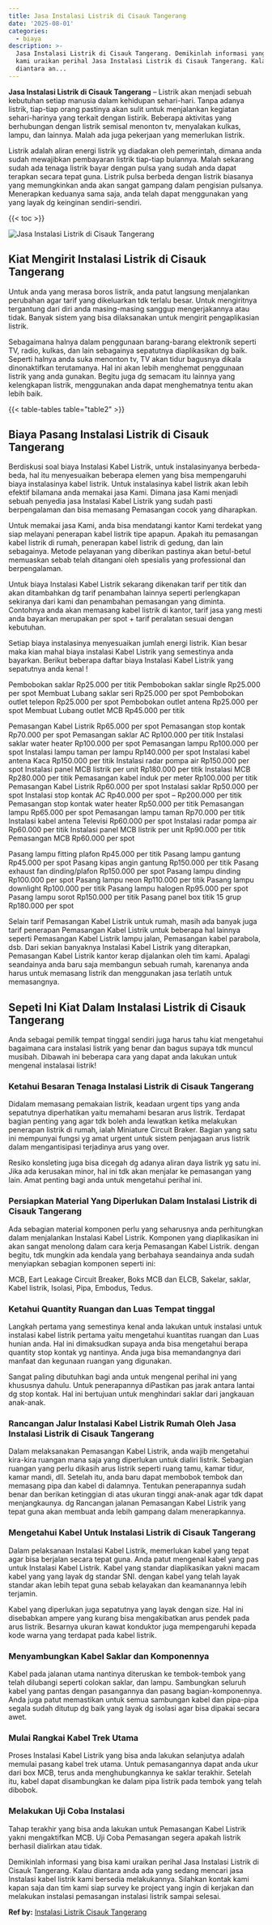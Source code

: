 ```yaml
---
title: Jasa Instalasi Listrik di Cisauk Tangerang
date: '2025-08-01'
categories:
  - biaya
description: >-
  Jasa Instalasi Listrik di Cisauk Tangerang. Demikinlah informasi yang bisa
  kami uraikan perihal Jasa Instalasi Listrik di Cisauk Tangerang. Kalau
  diantara an...
---
```


**Jasa Instalasi Listrik di Cisauk Tangerang** – Listrik akan menjadi sebuah kebutuhan setiap manusia dalam kehidupan sehari-hari. Tanpa adanya listrik, tiap-tiap orang pastinya akan sulit untuk menjalankan kegiatan sehari-harinya yang terkait dengan listirik. Beberapa aktivitas yang berhubungan dengan listrik semisal menonton tv, menyalakan kulkas, lampu, dan lainnya. Malah ada juga pekerjaan yang memerlukan listrik.

Listrik adalah aliran energi listrik yg diadakan oleh pemerintah, dimana anda sudah mewajibkan pembayaran listrik tiap-tiap bulannya. Malah sekarang sudah ada tenaga listrik bayar dengan pulsa yang sudah anda dapat terapkan secara tepat guna. Listrik pulsa berbeda dengan listrik biasanya yang memungkinkan anda akan sangat gampang dalam pengisian pulsanya. Menerapkan keduanya sama saja, anda telah dapat menggunakan yang yang layak dg keinginan sendiri-sendiri.

{{< toc >}}

![Jasa Instalasi Listrik di Cisauk Tangerang](/images/instalasi-listrik-murah38.png)

## Kiat Mengirit Instalasi Listrik di Cisauk Tangerang

Untuk anda yang merasa boros listrik, anda patut langsung menjalankan perubahan agar tarif yang dikeluarkan tdk terlalu besar. Untuk mengiritnya tergantung dari diri anda masing-masing sanggup mengerjakannya atau tidak. Banyak sistem yang bisa dilaksanakan untuk mengirit pengaplikasian listrik.

Sebagaimana halnya dalam penggunaan barang-barang elektronik seperti TV, radio, kulkas, dan lain sebagainya sepatutnya diaplikasikan dg baik. Seperti halnya anda suka menonton tv, TV akan tidur bagusnya dikala dinonaktifkan terutamanya. Hal ini akan lebih menghemat penggunaan listrik yang anda gunakan. Begitu juga dg semacam itu lainnya yang kelengkapan listrik, menggunakan anda dapat menghematnya tentu akan lebih baik.

{{< table-tables table="table2" >}}

## Biaya Pasang Instalasi Listrik di Cisauk Tangerang

Berdiskusi soal biaya Instalasi Kabel Listrik, untuk instalasinyanya berbeda-beda, hal itu menyesuaikan beberapa elemen yang bisa mempengaruhi biaya instalasinya kabel listrik. Untuk instalasinya kabel listrik akan lebih efektif bilamana anda memakai jasa Kami. Dimana jasa Kami menjadi sebuah penyedia jasa Instalasi Kabel Listrik yang sudah pasti berpengalaman dan bisa memasang Pemasangan cocok yang diharapkan.

Untuk memakai jasa Kami, anda bisa mendatangi kantor Kami terdekat yang siap melayani penerapan kabel listrik tipe apapun. Apakah itu pemasangan kabel listrik di rumah, penerapan kabel listrik di gedung, dan lain sebagainya. Metode pelayanan yang diberikan pastinya akan betul-betul memuaskan sebab telah ditangani oleh spesialis yang professional dan berpengalaman.

Untuk biaya Instalasi Kabel Listrik sekarang dikenakan tarif per titik dan akan ditambahkan dg tarif penambahan lainnya seperti perlengkapan sekiranya dari kami dan penambahan pemasangan yang diminta. Contohnya anda akan memasang kabel listrik di kantor, tarif jasa yang mesti anda bayarkan merupakan per spot + tarif peralatan sesuai dengan kebutuhan.

Setiap biaya instalasinya menyesuaikan jumlah energi listrik. Kian besar maka kian mahal biaya instalasi Kabel Listrik yang semestinya anda bayarkan. Berikut beberapa daftar biaya Instalasi Kabel Listrik yang sepatutnya anda kenal !

Pembobokan saklar Rp25.000 per titik Pembobokan saklar single Rp25.000 per spot Membuat Lubang saklar seri Rp25.000 per spot Pembobokan outlet telepon Rp25.000 per spot Pembobokan outlet antena Rp25.000 per spot Membuat Lubang outlet MCB Rp45.000 per titik

Pemasangan Kabel Listrik Rp65.000 per spot Pemasangan stop kontak Rp70.000 per spot Pemasangan saklar AC Rp100.000 per titik Instalasi saklar water heater Rp100.000 per spot Pemasangan lampu Rp100.000 per spot Instalasi lampu taman per lampu Rp140.000 per spot Instalasi kabel antena Kaca Rp150.000 per titik Instalasi radar pompa air Rp150.000 per spot Instalasi panel MCB listrik per unit Rp180.000 per titik Instalasi MCB Rp280.000 per titik Pemasangan kabel induk per meter Rp100.000 per titik Pemasangan Kabel Listrik Rp60.000 per spot Instalasi saklar Rp50.000 per spot Instalasi stop kontak AC Rp40.000 per spot – Rp200.000 per titik Pemasangan stop kontak water heater Rp50.000 per titik Pemasangan lampu Rp65.000 per spot Pemasangan lampu taman Rp70.000 per titik Instalasi kabel antena Televisi Rp60.000 per spot Instalasi radar pompa air Rp60.000 per titik Instalasi panel MCB listrik per unit Rp90.000 per titik Pemasangan MCB Rp60.000 per spot

Pasang lampu fitting plafon Rp45.000 per titik Pasang lampu gantung Rp45.000 per spot Pasang kipas angin gantung Rp150.000 per titik Pasang exhaust fan dinding/plafon Rp150.000 per spot Pasang lampu dinding Rp100.000 per spot Pasang lampu neon Rp110.000 per titik Pasang lampu downlight Rp100.000 per titik Pasang lampu halogen Rp95.000 per spot Pasang lampu sorot Rp150.000 per titik Pasang panel box titik 15 grup Rp180.000 per spot

Selain tarif Pemasangan Kabel Listrik untuk rumah, masih ada banyak juga tarif penerapan Pemasangan Kabel Listrik untuk beberapa hal lainnya seperti Pemasangan Kabel Listrik lampu jalan, Pemasangan kabel parabola, dsb. Dari sekian banyaknya Instalasi Kabel Listrik yang diterapkan, Pemasangan Kabel Listrik kantor kerap dijalankan oleh tim kami. Apalagi seandainya anda baru saja membangun sebuah rumah, karenanya anda harus untuk memasang listrik dan menggunakan jasa terlatih untuk memasangnya.

## Sepeti Ini Kiat Dalam Instalasi Listrik di Cisauk Tangerang


Anda sebagai pemilik tempat tinggal sendiri juga harus tahu kiat mengetahui bagaimana cara instalasi listrik yang benar dan bagus supaya tdk muncul musibah. Dibawah ini beberapa cara yang dapat anda lakukan untuk mengenal instalasai listrik!

### Ketahui Besaran Tenaga Instalasi Listrik di Cisauk Tangerang

Didalam memasang pemakaian listrik, keadaan urgent tips yang anda sepatutnya diperhatikan yaitu memahami besaran arus listrik. Terdapat bagian penting yang agar tdk boleh anda lewatkan ketika melakukan penerapan listrik di rumah, ialah Miniature Circuit Braker. Bagian yang satu ini mempunyai fungsi yg amat urgent untuk sistem penjagaan arus listrik dalam mengantisipasi terjadinya arus yang over.

Resiko konsleting juga bisa dicegah dg adanya aliran daya listrik yg satu ini. Jika ada kerusakan minor, hal ini tdk akan menjalar ke pemasangan yang lain. Amat penting bagi anda untuk mengetahui perihal ini.

### Persiapkan Material Yang Diperlukan Dalam Instalasi Listrik di Cisauk Tangerang

Ada sebagian material komponen perlu yang seharusnya anda perhitungkan dalam menjalankan Instalasi Kabel Listrik. Komponen yang diaplikasikan ini akan sangat menolong dalam cara kerja Pemasangan Kabel Listrik. dengan begitu, tdk mungkin ada kendala yang berbahaya seandainya anda sudah menyiapkan sebagian komponen seperti ini:

MCB, Eart Leakage Circuit Breaker, Boks MCB dan ELCB, Sakelar, saklar, Kabel listrik, Isolasi, Pipa, Embodus, Tedus.

### Ketahui Quantity Ruangan dan Luas Tempat tinggal

Langkah pertama yang semestinya kenal anda lakukan untuk instalasi untuk instalasi kabel listrik pertama yaitu mengetahui kuantitas ruangan dan Luas hunian anda. Hal ini dimaksudkan supaya anda bisa mengetahui berapa quantity stop kontak yg nantinya. Anda juga bisa memandangnya dari manfaat dan kegunaan ruangan yang digunakan.

Sangat paling dibutuhkan bagi anda untuk mengenal perihal ini yang khususnya dahulu. Untuk penerapannya diPastikan pas jarak antara lantai dg stop kontak. Hal ini bertujuan untuk menghindari saklar dari jangkauan anak-anak.

### Rancangan Jalur Instalasi Kabel Listrik Rumah Oleh Jasa Instalasi Listrik di Cisauk Tangerang

Dalam melaksanakan Pemasangan Kabel Listrik, anda wajib mengetahui kira-kira ruangan mana saja yang diperlukan untuk dialiri listrik. Sebagian ruangan yang perlu dikasih arus listrik seperti ruang tamu, kamar tidur, kamar mandi, dll. Setelah itu, anda baru dapat membobok tembok dan memasang pipa dan kabel di dalamnya. Tentukan penerapannya sudah benar dan berikan ketinggian di atas ukuran tinggi anak-anak agar tdk dapat menjangkaunya. dg Rancangan jalanan Pemasangan Kabel Listrik yang tepat guna akan membuat anda lebih gampang dalam menerapkannya.

### Mengetahui Kabel Untuk Instalasi Listrik di Cisauk Tangerang

Dalam pelaksanaan Instalasi Kabel Listrik, memerlukan kabel yang tepat agar bisa berjalan secara tepat guna. Anda patut mengenal kabel yang pas untuk Instalasi Kabel Listrik. Kabel yang standar diaplikasikan yakni macam kabel yang yang layak dg standar SNI. dengan kabel yang telah layak standar akan lebih tepat guna sebab kelayakan dan keamanannya lebih terjamin.

Kabel yang diperlukan juga sepatutnya yang layak dengan size. Hal ini disebabkan ampere yang kurang bisa mengakibatkan arus pendek pada arus listrik. Besarnya ukuran kawat konduktor juga mempengaruhi kepada kode warna yang terdapat pada kabel listrik.

### Menyambungkan Kabel Saklar dan Komponennya

Kabel pada jalanan utama nantinya diteruskan ke tembok-tembok yang telah dilubangi seperti colokan saklar, dan lampu. Sambungkan seluruh kabel yang pantas dengan pasangannya dan pasang bagian-komponennya. Anda juga patut memastikan untuk semua sambungan kabel dan pipa-pipa segala sudah ditutup dg baik yang layak dg isolasi agar bisa dipakai secara awet.

### Mulai Rangkai Kabel Trek Utama

Proses Instalasi Kabel Listrik yang bisa anda lakukan selanjutya adalah memulai pasang kabel trek utama. Untuk pemasangannya dapat anda ukur dari box MCB, terus anda menghubungkannya ke saklar terakhir. Setelah itu, kabel dapat disambungkan ke dalam pipa listrik pada tembok yang telah dibobok.

### Melakukan Uji Coba Instalasi

Tahap terakhir yang bisa anda lakukan untuk Pemasangan Kabel Listrik yakni mengaktifkan MCB. Uji Coba Pemasangan segera apakah listrik berhasil dialirkan atau tidak.

Demikinlah informasi yang bisa kami uraikan perihal Jasa Instalasi Listrik di Cisauk Tangerang. Kalau diantara anda ada yang sedang mencari jasa Instalasi kabel listrik kami bersedia melakukannya. Silahkan kontak kami kapan saja dan tim kami siap survey ke project yang ingin di kerjakan dan melakukan instalasi pemasangan instalasi listrik sampai selesai.

**Ref by:** [Instalasi Listrik Cisauk Tangerang](https://id.wikipedia.org/wiki/Instalasi)

